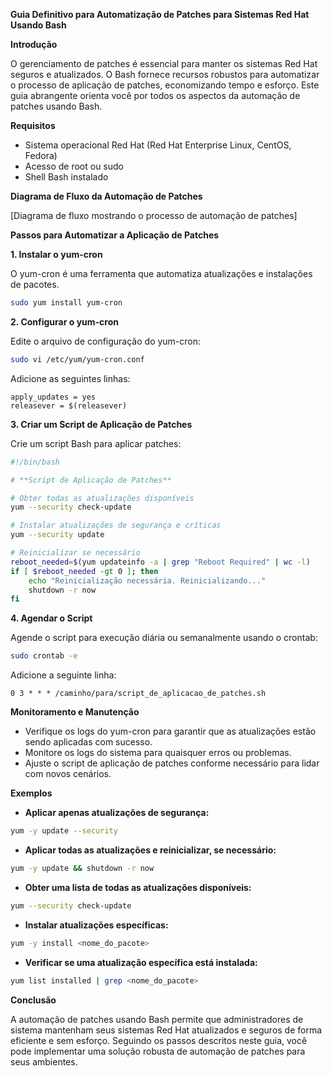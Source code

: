 **Guia Definitivo para Automatização de Patches para Sistemas Red Hat Usando Bash**

**Introdução**

O gerenciamento de patches é essencial para manter os sistemas Red Hat seguros e atualizados. O Bash fornece recursos robustos para automatizar o processo de aplicação de patches, economizando tempo e esforço. Este guia abrangente orienta você por todos os aspectos da automação de patches usando Bash.

**Requisitos**

* Sistema operacional Red Hat (Red Hat Enterprise Linux, CentOS, Fedora)
* Acesso de root ou sudo
* Shell Bash instalado

**Diagrama de Fluxo da Automação de Patches**

[Diagrama de fluxo mostrando o processo de automação de patches]

**Passos para Automatizar a Aplicação de Patches**

**1. Instalar o yum-cron**

O yum-cron é uma ferramenta que automatiza atualizações e instalações de pacotes.

```bash
sudo yum install yum-cron
```

**2. Configurar o yum-cron**

Edite o arquivo de configuração do yum-cron:

```bash
sudo vi /etc/yum/yum-cron.conf
```

Adicione as seguintes linhas:

```
apply_updates = yes
releasever = $(releasever)
```

**3. Criar um Script de Aplicação de Patches**

Crie um script Bash para aplicar patches:

```bash
#!/bin/bash

# **Script de Aplicação de Patches**

# Obter todas as atualizações disponíveis
yum --security check-update

# Instalar atualizações de segurança e críticas
yum --security update

# Reinicializar se necessário
reboot_needed=$(yum updateinfo -a | grep "Reboot Required" | wc -l)
if [ $reboot_needed -gt 0 ]; then
    echo "Reinicialização necessária. Reinicializando..."
    shutdown -r now
fi
```

**4. Agendar o Script**

Agende o script para execução diária ou semanalmente usando o crontab:

```bash
sudo crontab -e
```

Adicione a seguinte linha:

```
0 3 * * * /caminho/para/script_de_aplicacao_de_patches.sh
```

**Monitoramento e Manutenção**

* Verifique os logs do yum-cron para garantir que as atualizações estão sendo aplicadas com sucesso.
* Monitore os logs do sistema para quaisquer erros ou problemas.
* Ajuste o script de aplicação de patches conforme necessário para lidar com novos cenários.

**Exemplos**

* **Aplicar apenas atualizações de segurança:**

```bash
yum -y update --security
```

* **Aplicar todas as atualizações e reinicializar, se necessário:**

```bash
yum -y update && shutdown -r now
```

* **Obter uma lista de todas as atualizações disponíveis:**

```bash
yum --security check-update
```

* **Instalar atualizações específicas:**

```bash
yum -y install <nome_do_pacote>
```

* **Verificar se uma atualização específica está instalada:**

```bash
yum list installed | grep <nome_do_pacote>
```

**Conclusão**

A automação de patches usando Bash permite que administradores de sistema mantenham seus sistemas Red Hat atualizados e seguros de forma eficiente e sem esforço. Seguindo os passos descritos neste guia, você pode implementar uma solução robusta de automação de patches para seus ambientes.